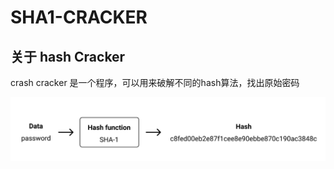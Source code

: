 #  SHA1-CRACKER

## 关于 hash Cracker

crash cracker 是一个程序，可以用来破解不同的hash算法，找出原始密码

![](./img/sha-1.png)


